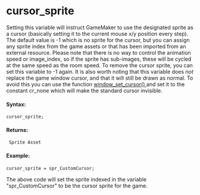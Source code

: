 # cursor_sprite

Setting this variable will instruct GameMaker to use the designated
sprite as a cursor (basically setting it to the current mouse x/y
position every step). The default value is -1 which is no sprite for the
cursor, but you can assign any sprite index from the game assets or that
has been imported from an external resource. Please note that there is
no way to control the animation speed or image_index, so if the sprite
has sub-images, these will be cycled at the same speed as the room
speed. To remove the cursor sprite, you can set this variable to -1
again. It is also worth noting that this variable does *not* replace the
game window cursor, and that it will still be drawn as normal. To avoid
this you can use the function [ window_set_cursor()
](../Cameras_And_Display/The_Game_Window/window_set_cursor) and set
it to the constant cr_none which will make the standard cursor
invisible.

#### Syntax:

``` gml
cursor_sprite;
```

#### Returns:

``` gml
 Sprite Asset
```

#### Example:

``` gml
cursor_sprite = spr_CustomCursor;
```

The above code will set the sprite indexed in the variable
"spr_CustomCursor" to be the cursor sprite for the game.
